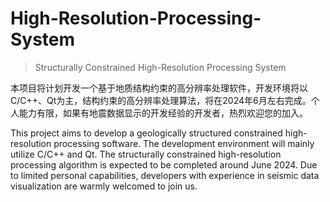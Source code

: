 # High-Resolution-Processing-System

> Structurally Constrained High-Resolution Processing System

本项目将计划开发一个基于地质结构约束的高分辨率处理软件，开发环境将以C/C++、Qt为主，结构约束的高分辨率处理算法，将在2024年6月左右完成。个人能力有限，如果有地震数据显示的开发经验的开发者，热烈欢迎您的加入。

This project aims to develop a geologically structured constrained high-resolution processing software. The development environment will mainly utilize C/C++ and Qt. The structurally constrained high-resolution processing algorithm is expected to be completed around June 2024. Due to limited personal capabilities, developers with experience in seismic data visualization are warmly welcomed to join us.
